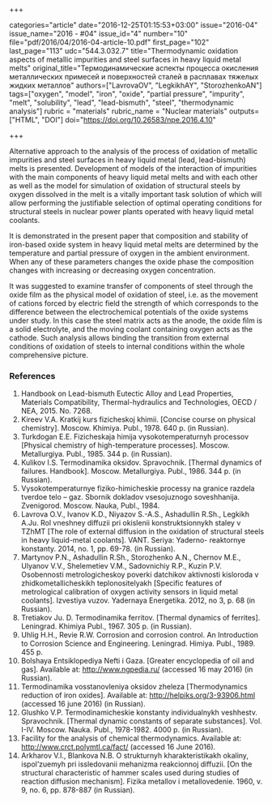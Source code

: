 +++

categories="article"
date="2016-12-25T01:15:53+03:00"
issue="2016-04"
issue_name="2016 - #04"
issue_id="4"
number="10"
file="pdf/2016/04/2016-04-article-10.pdf"
first_page="102"
last_page="113"
udc="544.3.032.7"
title="Thermodynamic oxidation aspects of metallic impurities and steel surfaces in heavy liquid metal melts"
original_title="Термодинамические аспекты процесса окисления металлических примесей и поверхностей сталей в расплавах тяжелых жидких металлов"
authors=["LavrovaOV", "LegkikhAY", "StorozhenkoAN"]
tags=["oxygen", "model", "iron", "oxide", "partial pressure", "impurity", "melt", "solubility", "lead", "lead-bismuth", "steel", "thermodynamic analysis"]
rubric = "materials"
rubric_name = "Nuclear materials"
outputs=["HTML", "DOI"]
doi="https://doi.org/10.26583/npe.2016.4.10"

+++

Alternative approach to the analysis of the process of oxidation of metallic impurities and steel surfaces in heavy liquid metal (lead, lead-bismuth) melts is presented. Development of models of the interaction of impurities with the main components of heavy liquid metal melts and with each other as well as the model for simulation of oxidation of structural steels by oxygen dissolved in the melt is a vitally important task solution of which will allow performing the justifiable selection of optimal operating conditions for structural steels in nuclear power plants operated with heavy liquid metal coolants.

It is demonstrated in the present paper that composition and stability of iron-based oxide system in heavy liquid metal melts are determined by the temperature and partial pressure of oxygen in the ambient environment. When any of these parameters changes the oxide phase the composition changes with increasing or decreasing oxygen concentration.

It was suggested to examine transfer of components of steel through the oxide film as the physical model of oxidation of steel, i.e. as the movement of cations forced by electric field the strength of which corresponds to the difference between the electrochemical potentials of the oxide systems under study. In this case the steel matrix acts as the anode, the oxide film is a solid electrolyte, and the moving coolant containing oxygen acts as the cathode. Such analysis allows binding the transition from external conditions of oxidation of steels to internal conditions within the whole comprehensive picture.

### References

1. Handbook on Lead-bismuth Eutectic Alloy and Lead Properties, Materials Compatibility, Thermal-hydraulics and Technologies, OECD / NEA, 2015. No. 7268.
2. Kireev V.A. Kratkij kurs fizicheskoj khimii. [Concise course on physical chemistry]. Мoscow. Khimiya. Publ., 1978. 640 p. (in Russian).
3. Turkdogan E.E. Fizicheskaja himija vysokotemperaturnyh processov [Physical chemistry of high-temperature processes]. Moscow. Metallurgiya. Publ., 1985. 344 p. (in Russian).
4. Kulikov I.S. Termodinamika oksidov. Spravochnik. [Thermal dynamics of failures. Handbook]. Moscow. Metallurgiya. Publ., 1986. 344 p. (in Russian).
5. Vysokotemperaturnye fiziko-himicheskie processy na granice razdela tverdoe telo – gaz. Sbornik dokladov vsesojuznogo soveshhanija. Zvenigorod. Moscow. Nauka, Publ., 1984.
6. Lavrova O.V., Ivanov K.D., Niyazov S.-A.S., Ashadullin R.Sh., Legkikh A.Ju. Rol vneshney diffuzii pri okislenii konstruktsionnykh staley v TZhMT [The role of external diffusion in the oxidation of structural steels in heavy liquid-metal coolants]. VANT. Seriya: Yaderno- reaktornye konstanty. 2014, no. 1, pp. 69-78. (in Russian).
7. Martynov P.N., Ashadullin R.Sh., Storozhenko A.N., Chernov M.E., Ulyanov V.V., Shelemetiev V.M., Sadovnichiy R.P., Kuzin P.V. Osobennosti metrologicheskoy poverki datchikov aktivnosti kisloroda v zhidkometallicheskikh teplonositelyakh [Specific features of metrological calibration of oxygen activity sensors in liquid metal coolants]. Izvestiya vuzov. Yadernaya Energetika. 2012, no 3, p. 68 (in Russian).
8. Tretiakov Ju. D. Termodinamika ferritov. [Thermal dynamics of ferrites]. Leningrad. Khimiya Publ., 1967. 305 p. (in Russian).
9. Uhlig H.H., Revie R.W. Corrosion and corrosion control. An Introduction to Corrosion Science and Engineering. Leningrad. Himiya. Publ., 1989. 455 p.
10. Bolshaya Entsiklopediya Nefti i Gaza. [Greater encyclopedia of oil and gas]. Available at: http://www.ngpedia.ru/ (accessed 16 may 2016) (in Russian).
11. Termodinamika vosstanovleniya oksidov zheleza [Thermodynamics reduction of iron oxides]. Available at: http://helpiks.org/3-93906.html (accessed 16 june 2016) (in Russian).
12. Glushko V.P. Termodinamicheskie konstanty individualnykh veshhestv. Spravochnik. [Thermal dynamic constants of separate substances]. Vol. I-IV. Moscow. Nauka. Publ., 1978-1982. 4000 p. (in Russian).
13. Facility for the analysis of chemical thermodynamics. Available at: http://www.crct.polymtl.ca/fact/ (accessed 16 June 2016).
14. Arkharov V.I., Blankova N.B. O strukturnyh kharakteristikakh okaliny, ispol’zuemyh pri issledovanii mehanizma reakcionnoj diffuzii. [On the structural characteristic of hammer scales used during studies of reaction diffusion mechanism]. Fizika metallov i metallovedenie. 1960, v. 9, no. 6, pp. 878-887 (in Russian).